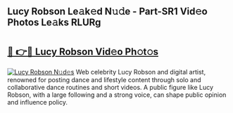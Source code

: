 ## Lucy Robson Le𝚊k𝚎d N𝚞𝚍e - Part-SR1 Vid𝚎o Photos Le𝚊ks RLURg

# <h2><a href="http://fbfvf1j.evod.top/?m=Lucy+Robson">🔗 👉🔴 Lucy Robson Vid𝚎o Ph𝚘t𝚘s</a></h2>

[![Lucy Robson N𝚞d𝚎s](https://i.imgur.com/8V9OHl7.gif)](http://fbfvf1j.evod.top/?m=Lucy+Robson)
Web celebrity Lucy Robson and digital artist, renowned for posting dance and lifestyle content through solo and collaborative dance routines and short videos. A public figure like Lucy Robson, with a large following and a strong voice, can shape public opinion and influence policy. 

